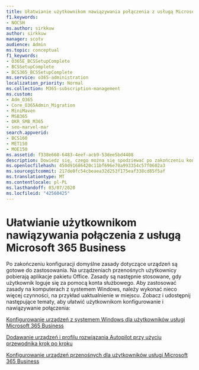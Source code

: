 ```yaml
---
title: Ułatwianie użytkownikom nawiązywania połączenia z usługą Microsoft 365 Business
f1.keywords:
- NOCSH
ms.author: sirkkuw
author: sirkkuw
manager: scotv
audience: Admin
ms.topic: conceptual
f1_keywords:
- O365E_BCSSetupComplete
- BCSSetupComplete
- BCS365_BCSSetupComplete
ms.service: o365-administration
localization_priority: Normal
ms.collection: M365-subscription-management
ms.custom:
- Adm_O365
- Core_O365Admin_Migration
- MiniMaven
- MSB365
- OKR_SMB_M365
- seo-marvel-mar
search.appverid:
- BCS160
- MET150
- MOE150
ms.assetid: f338e660-6483-4eef-acb9-53dee5bd4408
description: Dowiedz się, czego można się spodziewać po zakończeniu konfiguracji pakietu Business Cloud Suite, a domyślne zasady dotyczące urządzeń są gotowe do zastosowania.
ms.openlocfilehash: 450d91686420c11bf696e70a993354c57f0602a3
ms.sourcegitcommit: 217de0fc54cbeaea32d253f175eaf338cd85f5af
ms.translationtype: MT
ms.contentlocale: pl-PL
ms.lasthandoff: 03/07/2020
ms.locfileid: "42560425"
---
```

# <a name="help-users-connect-to-microsoft-365-business"></a>Ułatwianie użytkownikom nawiązywania połączenia z usługą Microsoft 365 Business

Po zakończeniu konfiguracji domyślne zasady dotyczące urządzeń są gotowe do zastosowania. Na urządzeniach przenośnych użytkownicy pobierają aplikacje pakietu Office. Zasady są następnie stosowane, gdy użytkownik loguje się za pomocą konta służbowego. Aby zastosować zasady na komputerach z systemem Windows, należy wykonać nieco więcej czynności, na przykład uaktualnienie w miejscu. Zobacz i udostępnij następujące tematy, aby ułatwić użytkownikom konfigurowanie i nawiązywanie połączenia:
  
[Konfigurowanie urządzeń z systemem Windows dla użytkowników usługi Microsoft 365 Business](set-up-windows-devices.md)
  
[Dodawanie urządzeń i profilu rozwiązania Autopilot przy użyciu przewodnika krok po kroku](add-autopilot-devices-and-profile.md)
  
[Konfigurowanie urządzeń przenośnych dla użytkowników usługi Microsoft 365 Business](set-up-mobile-devices.md)
  

